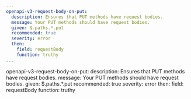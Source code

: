 ```yaml
---
openapi-v3-request-body-on-put:
  description: Ensures that PUT methods have request bodies.
  message: Your PUT methods should have request bodies.
  given: $.paths.*.put
  recommended: true
  severity: error
  then:
    field: requestBody
    function: truthy
...
```

openapi-v3-request-body-on-put:
  description: Ensures that PUT methods have request bodies.
  message: Your PUT methods should have request bodies.
  given: $.paths.*.put
  recommended: true
  severity: error
  then:
    field: requestBody
    function: truthy
